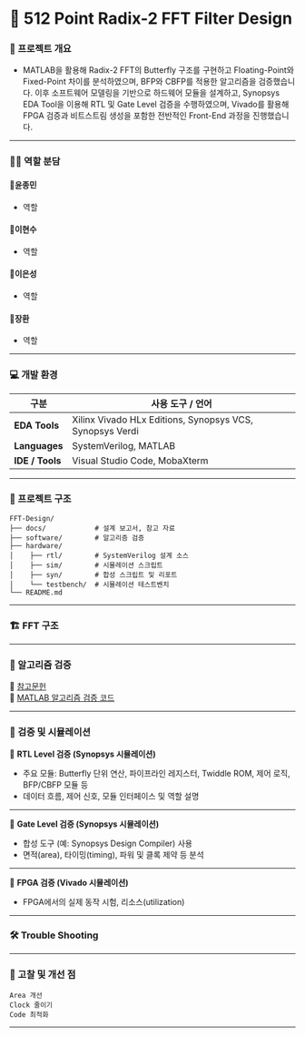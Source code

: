 # 📌 512 Point Radix-2 FFT Filter Design

### 🎯 프로젝트 개요
- MATLAB을 활용해 Radix-2 FFT의 Butterfly 구조를 구현하고 Floating-Point와 Fixed-Point 차이를 분석하였으며, BFP와 CBFP를 적용한 알고리즘을 검증했습니다. 이후 소프트웨어 모델링을 기반으로 하드웨어 모듈을 설계하고, Synopsys EDA Tool을 이용해 RTL 및 Gate Level 검증을 수행하였으며, Vivado를 활용해 FPGA 검증과 비트스트림 생성을 포함한 전반적인 Front-End 과정을 진행했습니다.
---

### 🙋‍♂️ 역할 분담

#### 🐲윤종민
- 역할
#### 🦖이현수
- 역할 
#### 🐉이은성
- 역할
#### 🥊장환
- 역할

---

### 💻 개발 환경

| 구분        | 사용 도구 / 언어 |
|------------|----------------|
| **EDA Tools** | Xilinx Vivado HLx Editions, Synopsys VCS, Synopsys Verdi |
| **Languages** | SystemVerilog, MATLAB |
| **IDE / Tools** | Visual Studio Code, MobaXterm |

---

### 📂 프로젝트 구조

```
FFT-Design/
├── docs/            # 설계 보고서, 참고 자료
├── software/        # 알고리즘 검증
├── hardware/   
│    ├── rtl/        # SystemVerilog 설계 소스
│    ├── sim/        # 시뮬레이션 스크립트
│    ├── syn/        # 합성 스크립트 및 리포트
│    └── testbench/  # 시뮬레이션 테스트벤치
└── README.md
```

---

### 🏗️ FFT 구조

---

### 🔎 알고리즘 검증

📂 [참고문헌](./Docs) <br>
📂 [MATLAB 알고리즘 검증 코드](./Software)

---

### 🔎 검증 및 시뮬레이션

🔎 **RTL Level 검증 (Synopsys 시뮬레이션)**

- 주요 모듈: Butterfly 단위 연산, 파이프라인 레지스터, Twiddle ROM, 제어 로직, BFP/CBFP 모듈 등  
- 데이터 흐름, 제어 신호, 모듈 인터페이스 및 역할 설명  

---

🔎 **Gate Level 검증 (Synopsys 시뮬레이션)**
- 합성 도구 (예: Synopsys Design Compiler) 사용  
- 면적(area), 타이밍(timing), 파워 및 클록 제약 등 분석 

---

🔎 **FPGA 검증 (Vivado 시뮬레이션)**
- FPGA에서의 실제 동작 시험, 리소스(utilization)

---

### 🛠️ Trouble Shooting

---

### 🧠 고찰 및 개선 점

```
Area 개선
Clock 줄이기
Code 최적화
```


---



